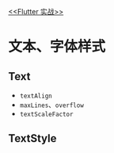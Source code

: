 [<<Flutter 实战>>](https://book.flutterchina.club)

# 文本、字体样式

## Text
- `textAlign`
- `maxLines`、`overflow`
- `textScaleFactor`

## TextStyle


